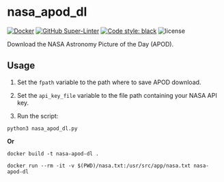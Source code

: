 # nasa_apod_dl

[![Docker](https://github.com/geocoug/nasa-apod-dl/workflows/docker%20build/badge.svg)](https://github.com/geocoug/nasa-apod-dl/actions)
[![GitHub Super-Linter](https://github.com/geocoug/nasa-apod-dl/workflows/lint%20code%20base/badge.svg)](https://github.com/marketplace/actions/super-linter)
[![Code style: black](https://img.shields.io/badge/code%20style-black-000000.svg)](https://github.com/psf/black)
![license](https://img.shields.io/github/license/geocoug/nasa-apod-dl)

Download the NASA Astronomy Picture of the Day (APOD).

## Usage

1. Set the `fpath` variable to the path where to save APOD download.

1. Set the `api_key_file` variable to the file path containing your NASA API key.

1. Run the script:

`python3 nasa_apod_dl.py`

**Or**

`docker build -t nasa-apod-dl .`

`docker run --rm -it -v $(PWD)/nasa.txt:/usr/src/app/nasa.txt nasa-apod-dl`
